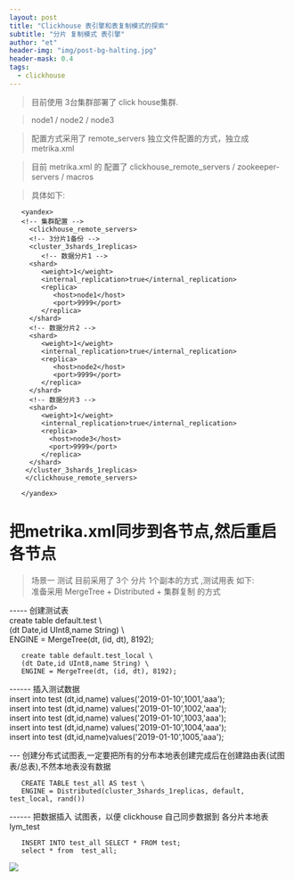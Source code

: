 ```yaml
---
layout: post
title: "Clickhouse 表引擎和表复制模式的探索"
subtitle: "分片 复制模式 表引擎"
author: "et"
header-img: "img/post-bg-halting.jpg"
header-mask: 0.4
tags:
  - clickhouse
---
```



>  目前使用 3台集群部署了 click house集群.    

>  node1 / node2 / node3    

>  配置方式采用了  remote_servers   独立文件配置的方式，独立成  metrika.xml   
 
>  目前 metrika.xml 的 配置了  clickhouse_remote_servers  /  zookeeper-servers /  macros    

>  具体如下:   

       <yandex>
       <!-- 集群配置 -->
         <clickhouse_remote_servers>
         <!-- 3分片1备份 -->
         <cluster_3shards_1replicas>
            <!-- 数据分片1 -->
         <shard>
            <weight>1</weight>
            <internal_replication>true</internal_replication>
            <replica>
               <host>node1</host>
               <port>9999</port>
            </replica>
         </shard>
         <!-- 数据分片2 -->
         <shard>
            <weight>1</weight>
            <internal_replication>true</internal_replication>
            <replica>
               <host>node2</host>
               <port>9999</port>
            </replica>
         </shard>
         <!-- 数据分片3 -->
         <shard>
            <weight>1</weight>
            <internal_replication>true</internal_replication>
            <replica>
              <host>node3</host>
              <port>9999</port>
            </replica>
         </shard>
        </cluster_3shards_1replicas>
        </clickhouse_remote_servers>
       
       </yandex>   


# 把metrika.xml同步到各节点,然后重启各节点   

>  场景一    测试
>  目前采用了  3个 分片 1个副本的方式  ,测试用表 如下:    
>    准备采用    MergeTree + Distributed + 集群复制  的方式    

----- 创建测试表    
       create table default.test \    
       (dt Date,id UInt8,name String) \    
       ENGINE = MergeTree(dt, (id, dt), 8192);    
       
       create table default.test_local \    
       (dt Date,id UInt8,name String) \    
       ENGINE = MergeTree(dt, (id, dt), 8192);      

------ 插入测试数据     
       insert into test (dt,id,name) values('2019-01-10',1001,'aaa');    
       insert into test (dt,id,name) values('2019-01-10',1002,'aaa');    
       insert into test (dt,id,name) values('2019-01-10',1003,'aaa');    
       insert into test (dt,id,name) values('2019-01-10',1004,'aaa');    
       insert into test (dt,id,name)values('2019-01-10',1005,'aaa');    

--- 创建分布式试图表,一定要把所有的分布本地表创建完成后在创建路由表(试图表/总表),不然本地表没有数据    
 
       CREATE TABLE test_all AS test \    
       ENGINE = Distributed(cluster_3shards_1replicas, default, test_local, rand())    

------ 把数据插入 试图表，以便 clickhouse 自己同步数据到 各分片本地表 lym_test    

       INSERT INTO test_all SELECT * FROM test;    
       select * from  test_all;    











![](/img/in-post/post-nextgen-web-pwa/PWAR-007.jpeg)
